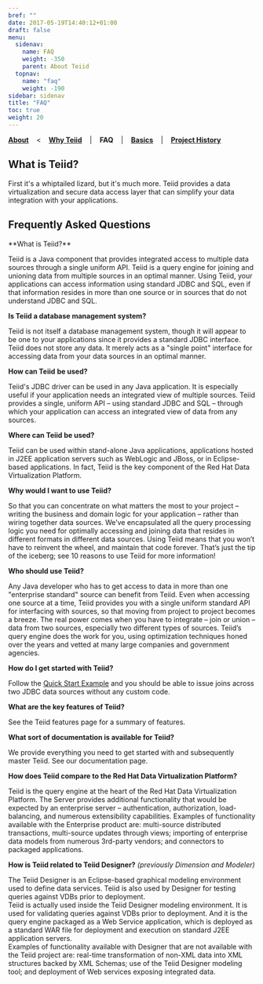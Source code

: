 ```yaml
---
bref: ""
date: 2017-05-19T14:40:12+01:00
draft: false
menu:
  sidenav:
    name: FAQ
    weight: -350
    parent: About Teiid
  topnav:
    name: "faq"
    weight: -190
sidebar: sidenav
title: "FAQ"
toc: true
weight: 20
---
```

[**About**](..) &nbsp;&nbsp; < &nbsp;&nbsp; [**Why Teiid**](../why-teiid) &nbsp;&nbsp; | &nbsp;&nbsp; **FAQ** &nbsp;&nbsp; | &nbsp;&nbsp; [**Basics**](../basics) &nbsp;&nbsp; | &nbsp;&nbsp; [**Project History**](../history)

## What is Teiid? 
First it's a whiptailed lizard, but it's much more. Teiid provides a data virtualization and secure data access layer that can simplify your data integration with your applications. 


## Frequently Asked Questions

<div id="proj_faq">**What is Teiid?**

Teiid is a Java component that provides integrated access to multiple data sources through a single uniform API. Teiid is a query engine for joining and unioning data from multiple sources in an optimal manner. Using Teiid, your applications can access information using standard JDBC and SQL, even if that information resides in more than one source or in sources that do not understand JDBC and SQL.

**Is Teiid a database management system?**

Teiid is not itself a database management system, though it will appear to be one to your applications since it provides a standard JDBC interface. Teiid does not store any data. It merely acts as a "single point" interface for accessing data from your data sources in an optimal manner.

**How can Teiid** **be used?**

Teiid's JDBC driver can be used in any Java application. It is especially useful if your application needs an integrated view of multiple sources. Teiid provides a single, uniform API – using standard JDBC and SQL – through which your application can access an integrated view of data from any sources.

**Where can Teiid be used?**

Teiid can be used within stand-alone Java applications, applications hosted in J2EE application servers such as WebLogic and JBoss, or in Eclipse-based applications. In fact, Teiid is the key component of the Red Hat Data Virtualization Platform.

**Why would I want to use Teiid?**

So that you can concentrate on what matters the most to your project – writing the business and domain logic for your application – rather than wiring together data sources. We’ve encapsulated all the query processing logic you need for optimally accessing and joining data that resides in different formats in different data sources. Using Teiid means that you won’t have to reinvent the wheel, and maintain that code forever. That’s just the tip of the iceberg; see 10 reasons to use Teiid for more information!

**Who should use Teiid?**

Any Java developer who has to get access to data in more than one "enterprise standard" source can benefit from Teiid. Even when accessing one source at a time, Teiid provides you with a single uniform standard API for interfacing with sources, so that moving from project to project becomes a breeze. The real power comes when you have to integrate – join or union – data from two sources, especially two different types of sources. Teiid’s query engine does the work for you, using optimization techniques honed over the years and vetted at many large companies and government agencies.

**How do I get started with Teiid?**

Follow the [Quick Start Example](https://docs.jboss.org/author/display/teiidexamples/Home) and you should be able to issue joins across two JDBC data sources without any custom code.

**What are the key features of Teiid?**

See the Teiid features page for a summary of features.

**What sort of documentation is available for Teiid?**

We provide everything you need to get started with and subsequently master Teiid. See our documentation page.

**How does Teiid compare to the Red Hat Data Virtualization Platform?**

Teiid is the query engine at the heart of the Red Hat Data Virtualization Platform. The Server provides additional functionality that would be expected by an enterprise server – authentication, authorization, load-balancing, and numerous extensibility capabilities. Examples of functionality available with the Enterprise product are: multi-source distributed transactions, multi-source updates through views; importing of enterprise data models from numerous 3rd-party vendors; and connectors to packaged applications.

**How is Teiid related to Teiid Designer?** _(previously Dimension and Modeler)_

The Teiid Designer is an Eclipse-based graphical modeling environment used to define data services. Teiid is also used by Designer for testing queries against VDBs prior to deployment.  
Teiid is actually used inside the Teiid Designer modeling environment. It is used for validating queries against VDBs prior to deployment. And it is the query engine packaged as a Web Service application, which is deployed as a standard WAR file for deployment and execution on standard J2EE application servers.  
Examples of functionality available with Designer that are not available with the Teiid project are: real-time transformation of non-XML data into XML structures backed by XML Schemas; use of the Teiid Designer modeling tool; and deployment of Web services exposing integrated data.
